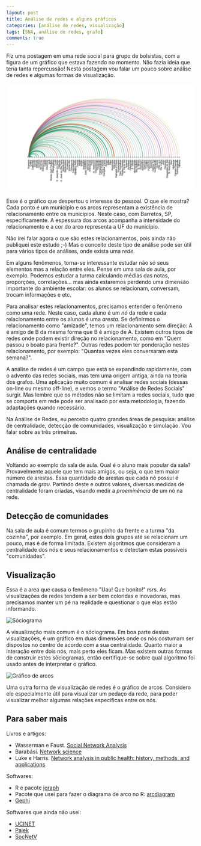 ```yaml
---
layout: post
title: Análise de redes e alguns gráficos
categories: [análise de redes, visualização]
tags: [SNA, análise de redes, grafo]
comments: true
---
```


Fiz uma postagem em uma rede social para grupo de bolsistas, com a figura de um gráfico que estava fazendo no momento. Não fazia ideia que teria tanta repercussão! Nesta postagem vou falar um pouco sobre análise de redes e algumas formas de visualização.

<!--more-->

![Gráfico de arcos](/img/grafico_arco.png)

Esse é o gráfico que despertou o interesse do pessoal. O que ele mostra? Cada ponto é um município e os arcos representam a existência de relacionamento entre os municípios. Neste caso, com Barretos, SP, especificamente. A espessura dos arcos acompanha a intensidade do relacionamento e a cor do arco representa a UF do município.

Não irei falar agora o que são estes relacionamentos, pois ainda não publiquei este estudo ;-) Mas o conceito deste tipo de análise pode ser útil para vários tipos de análises, onde exista uma *rede*.

Em alguns fenômenos, torna-se interessante estudar não só seus elementos mas a relação entre eles. Pense em uma sala de aula, por exemplo. Podemos estudar a turma calculando médias das notas, proporções, correlações... mas ainda estaremos perdendo uma dimensão importante do ambiente escolar: os alunos se relacionam, conversam, trocam informações e etc.

Para analisar estes relacionamentos, precisamos entender o fenômeno como uma rede. Neste caso, cada aluno é um *nó* da rede e cada relacionamento entre os alunos é uma *aresta*. Se definirmos o relacionamento como "amizade", temos um relacionamento sem direção: A é amigo de B da mesma forma que B é amigo de A. Existem outros tipos de redes onde podem existir direção no relacionamento, como em "Quem passou o boato para frente?". Outras redes podem ter ponderação nestes relacionamento, por exemplo: "Quantas vezes eles conversaram esta semana?".

A análise de redes é um campo que está se expandindo rapidamente, com o advento das redes sociais, mas tem uma origem antiga, ainda na teoria dos grafos. Uma aplicação muito comum é analisar redes sociais (dessas on-line ou mesmo off-line), e vemos o termo "Análise de Redes Sociais" surgir. Mas lembre que os métodos não se limitam a redes sociais, tudo que se comporta em rede pode ser analisado por esta metodologia, fazendo adaptações quando necessário.

Na Análise de Redes, eu percebo quatro grandes áreas de pesquisa: análise de centralidade, detecção de comunidades, visualização e simulação. Vou falar sobre as três primeiras.

## Análise de centralidade

Voltando ao exemplo da sala de aula. Qual é o aluno mais popular da sala? Provavelmente aquele que tem mais amigos, ou seja, o que tem maior número de arestas. Essa quantidade de arestas que cada nó possui é chamada de *grau*. Partindo deste e outros valores, diversas medidas de centralidade foram criadas, visando medir a *proeminência* de um nó na rede.

## Detecção de comunidades

Na sala de aula é comum termos o grupinho da frente e a turma "da cozinha", por exemplo. Em geral, estes dois grupos até se relacionam um pouco, mas é de forma limitada. Existem algoritmos que consideram a centralidade dos nós e seus relacionamentos e detectam estas possíveis "comunidades".

## Visualização

Essa é a area que causa o fenômeno "Uau! Que bonito!" rsrs. As visualizações de redes tendem a ser bem coloridas e inovadoras, mas precisamos manter um pé na realidade e questionar o que elas estão informando.

![Sóciograma](https://upload.wikimedia.org/wikipedia/commons/3/39/Moreno_Sociogram_3rd_Grade.png)

A visualização mais comum é o sóciograma. Em boa parte destas visualizações, é um gráfico em duas dimensões onde os nós costumam ser dispostos no centro de acordo com a sua centralidade. Quanto maior a interação entre dois nós, mais perto eles ficam. Mas existem outras formas de construir estes sóciogramas, então certifique-se sobre qual algoritmo foi usado antes de interpretar o gráfico.

![Gráfico de arcos](https://datavizcatalogue.com/methods/images/top_images/arc_diagram.png)

Uma outra forma de visualização de redes é o gráfico de arcos. Considero ele especialmente útil para visualizar um pedaço da rede, para poder visualizar melhor algumas relações específicas entre os nós.

## Para saber mais

Livros e artigos:
  * Wasserman e Faust. [Social Network Analysis](https://books.google.com.br/books?id=CAm2DpIqRUIC&lpg=PP1&hl=pt-BR&pg=PP1#v=onepage&q&f=false)
  * Barabási. [Network science](http://networksciencebook.com)
  * Luke e Harris. [Network analysis in public health: history, methods, and applications](http://www.ncbi.nlm.nih.gov/pubmed/17222078)
  
Softwares:
  * R e pacote [igraph](http://igraph.org/r/)
  * Pacote que usei para fazer o diagrama de arco no R: [arcdiagram](https://github.com/gastonstat/arcdiagram)
  * [Gephi](http://igraph.org/r/)

Softwares que ainda não usei:
  * [UCINET](https://github.com/gastonstat/arcdiagram)
  * [Pajek](http://mrvar.fdv.uni-lj.si/pajek/)
  * [SocNetV](http://socnetv.org)